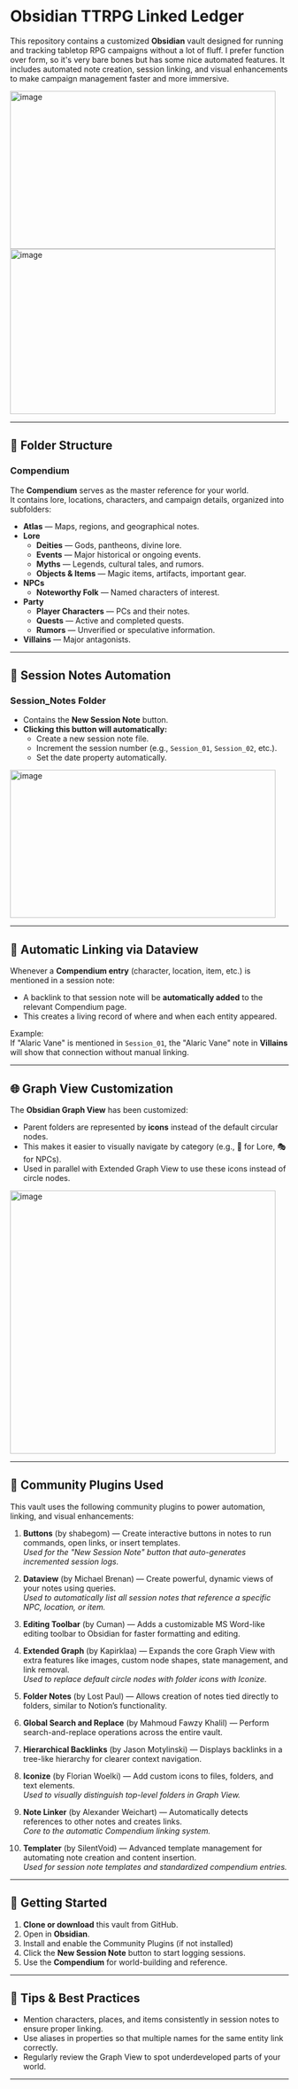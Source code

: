 # Obsidian TTRPG Linked Ledger


This repository contains a customized **Obsidian** vault designed for running and tracking tabletop RPG campaigns without a lot of fluff. I prefer function over form, so it's very bare bones but has some nice automated features.
It includes automated note creation, session linking, and visual enhancements to make campaign management faster and more immersive.

<img width="480" height="285" alt="image" src="https://github.com/user-attachments/assets/c383f2de-aa7c-4e1c-91ad-5016ae6db9c6" />
<img width="480" height="298" alt="image" src="https://github.com/user-attachments/assets/891212f1-dbbe-46c0-b032-282ce63415d9" />

---

## 📂 Folder Structure

### Compendium
The **Compendium** serves as the master reference for your world.  
It contains lore, locations, characters, and campaign details, organized into subfolders:

- **Atlas** — Maps, regions, and geographical notes.
- **Lore**
  - **Deities** — Gods, pantheons, divine lore.
  - **Events** — Major historical or ongoing events.
  - **Myths** — Legends, cultural tales, and rumors.
  - **Objects & Items** — Magic items, artifacts, important gear.
- **NPCs**
  - **Noteworthy Folk** — Named characters of interest.
- **Party**
  - **Player Characters** — PCs and their notes.
  - **Quests** — Active and completed quests.
  - **Rumors** — Unverified or speculative information.
- **Villains** — Major antagonists.

---

## 📝 Session Notes Automation

### Session_Notes Folder
- Contains the **New Session Note** button.
- **Clicking this button will automatically:**
  - Create a new session note file.
  - Increment the session number (e.g., `Session_01`, `Session_02`, etc.).
  - Set the date property automatically.
<img width="480" height="267" alt="image" src="https://github.com/user-attachments/assets/10518811-e01a-47ce-aea0-6e3cffa408cb" />

---

## 🔗 Automatic Linking via Dataview

Whenever a **Compendium entry** (character, location, item, etc.) is mentioned in a session note:
- A backlink to that session note will be **automatically added** to the relevant Compendium page.
- This creates a living record of where and when each entity appeared.

Example:  
If "Alaric Vane" is mentioned in `Session_01`, the "Alaric Vane" note in **Villains** will show that connection without manual linking.

---

## 🌐 Graph View Customization

The **Obsidian Graph View** has been customized:
- Parent folders are represented by **icons** instead of the default circular nodes.
- This makes it easier to visually navigate by category (e.g., 📜 for Lore, 🎭 for NPCs).
- Used in parallel with Extended Graph View to use these icons instead of circle nodes.
<img width="480" height="475" alt="image" src="https://github.com/user-attachments/assets/94b88b59-56d2-4e56-8611-a0926734c57f" />

---
## 🔌 Community Plugins Used

This vault uses the following community plugins to power automation, linking, and visual enhancements:

1. **Buttons** (by shabegom) — Create interactive buttons in notes to run commands, open links, or insert templates.  
   *Used for the "New Session Note" button that auto-generates incremented session logs.*

2. **Dataview** (by Michael Brenan) — Create powerful, dynamic views of your notes using queries.  
   *Used to automatically list all session notes that reference a specific NPC, location, or item.*

3. **Editing Toolbar** (by Cuman) — Adds a customizable MS Word-like editing toolbar to Obsidian for faster formatting and editing.  

4. **Extended Graph** (by Kapirklaa) — Expands the core Graph View with extra features like images, custom node shapes, state management, and link removal.  
   *Used to replace default circle nodes with folder icons with Iconize.*

5. **Folder Notes** (by Lost Paul) — Allows creation of notes tied directly to folders, similar to Notion’s functionality.  

6. **Global Search and Replace** (by Mahmoud Fawzy Khalil) — Perform search-and-replace operations across the entire vault.  

7. **Hierarchical Backlinks** (by Jason Motylinski) — Displays backlinks in a tree-like hierarchy for clearer context navigation.  

8. **Iconize** (by Florian Woelki) — Add custom icons to files, folders, and text elements.  
   *Used to visually distinguish top-level folders in Graph View.*

9. **Note Linker** (by Alexander Weichart) — Automatically detects references to other notes and creates links.  
   *Core to the automatic Compendium linking system.*

10. **Templater** (by SilentVoid) — Advanced template management for automating note creation and content insertion.  
    *Used for session note templates and standardized compendium entries.*

---
## 🚀 Getting Started

1. **Clone or download** this vault from GitHub.
2. Open in **Obsidian**.
3. Install and enable the Community Plugins (if not installed)
4. Click the **New Session Note** button to start logging sessions.
5. Use the **Compendium** for world-building and reference.

---

## 📌 Tips & Best Practices

- Mention characters, places, and items consistently in session notes to ensure proper linking.
- Use aliases in properties so that multiple names for the same entity link correctly.
- Regularly review the Graph View to spot underdeveloped parts of your world.

---
